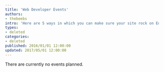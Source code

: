 ```yaml
---
title: 'Web Developer Events'
authors:
- thebeebs
intro: 'Here are 5 ways in which you can make sure your site rock on Edge.'
types:
- deleted
categories:
- deleted
published: 2016/01/01 12:00:00
updated: 2017/05/01 12:00:00
---
```


There are currently no events planned.
